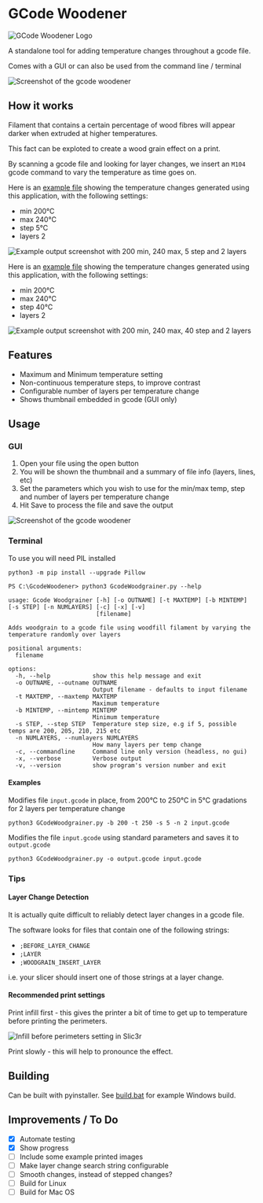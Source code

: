 # GCode Woodener

![GCode Woodener Logo](logo-icon-150x150.png)

A standalone tool for adding temperature changes throughout a gcode file.

Comes with a GUI or can also be used from the command line / terminal

![Screenshot of the gcode woodener](images/screenshot.png)

## How it works

Filament that contains a certain percentage of wood fibres will appear darker when extruded at higher temperatures.

This fact can be exploted to create a wood grain effect on a print.

By scanning a gcode file and looking for layer changes, we insert an ```M104``` gcode command to vary the temperature as time goes on.

Here is an [example file](example_output.gcode) showing the temperature changes generated using this application, with the following settings:

 * min 200&deg;C
 * max 240&deg;C
 * step 5&deg;C
 * layers 2

![Example output screenshot with 200 min, 240 max, 5 step and 2 layers](images/example_preview_slic3r.png)

Here is an [example file](example_output.gcode) showing the temperature changes generated using this application, with the following settings:

 * min 200&deg;C
 * max 240&deg;C
 * step 40&deg;C
 * layers 2

![Example output screenshot with 200 min, 240 max, 40 step and 2 layers](images/example_preview_slic3r_2_temperatures.png)

## Features

 * Maximum and Minimum temperature setting
 * Non-continuous temperature steps, to improve contrast
 * Configurable number of layers per temperature change
 * Shows thumbnail embedded in gcode (GUI only)

## Usage

### GUI

1. Open your file using the open button
2. You will be shown the thumbnail and a summary of file info (layers, lines, etc)
3. Set the parameters which you wish to use for the min/max temp, step and number of layers per temperature change
4. Hit Save to process the file and save the output

![Screenshot of the gcode woodener](images/screenshot.png)

### Terminal

To use you will need PIL installed

```python3 -m pip install --upgrade Pillow```

```
PS C:\GcodeWoodener> python3 GcodeWoodgrainer.py --help

usage: Gcode Woodgrainer [-h] [-o OUTNAME] [-t MAXTEMP] [-b MINTEMP] [-s STEP] [-n NUMLAYERS] [-c] [-x] [-v]
                         [filename]

Adds woodgrain to a gcode file using woodfill filament by varying the temperature randomly over layers

positional arguments:
  filename

options:
  -h, --help            show this help message and exit
  -o OUTNAME, --outname OUTNAME
                        Output filename - defaults to input filename
  -t MAXTEMP, --maxtemp MAXTEMP
                        Maximum temperature
  -b MINTEMP, --mintemp MINTEMP
                        Minimum temperature
  -s STEP, --step STEP  Temperature step size, e.g if 5, possible temps are 200, 205, 210, 215 etc
  -n NUMLAYERS, --numlayers NUMLAYERS
                        How many layers per temp change
  -c, --commandline     Command line only version (headless, no gui)
  -x, --verbose         Verbose output
  -v, --version         show program's version number and exit

```

#### Examples

Modifies file ```input.gcode``` in place, from 200&deg;C to 250&deg;C in 5&deg;C gradations for 2 layers per temperature change

```python3 GCodeWoodgrainer.py -b 200 -t 250 -s 5 -n 2 input.gcode```

Modifies the file ```input.gcode``` using standard parameters and saves it to ```output.gcode```

```python3 GCodeWoodgrainer.py -o output.gcode input.gcode```

### Tips

#### Layer Change Detection

It is actually quite difficult to reliably detect layer changes in a gcode file.

The software looks for files that contain one of the following strings:

 * ```;BEFORE_LAYER_CHANGE```
 * ```;LAYER```
 * ```;WOODGRAIN_INSERT_LAYER```
 
i.e. your slicer should insert one of those strings at a layer change.

#### Recommended print settings

Print infill first - this gives the printer a bit of time to get up to temperature before printing the perimeters.

![Infill before perimeters setting in Slic3r](images/infill_before_perimeters_setting.png)

Print slowly - this will help to pronounce the effect.

## Building

Can be built with pyinstaller. See [build.bat](build.bat) for example Windows build.

## Improvements / To Do

- [x] Automate testing
- [x] Show progress
- [ ] Include some example printed images
- [ ] Make layer change search string configurable
- [ ] Smooth changes, instead of stepped changes?
- [ ] Build for Linux
- [ ] Build for Mac OS